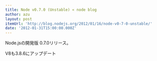 ```yaml
---
title: Node v0.7.0 (Unstable) « node blog
author: azu
layout: post
itemUrl: 'http://blog.nodejs.org/2012/01/16/node-v0-7-0-unstable/'
date: '2012-01-31T15:00:00.000Z'
---
```

Node.jsの開発版 0.7.0リリース。

V8も3.8.6にアップデート

